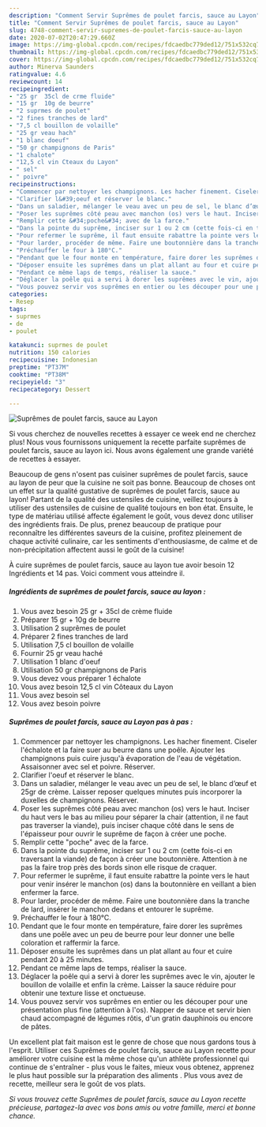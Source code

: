 ```yaml
---
description: "Comment Servir Suprêmes de poulet farcis, sauce au Layon"
title: "Comment Servir Suprêmes de poulet farcis, sauce au Layon"
slug: 4748-comment-servir-supremes-de-poulet-farcis-sauce-au-layon
date: 2020-07-02T20:47:29.660Z
image: https://img-global.cpcdn.com/recipes/fdcaedbc779ded12/751x532cq70/supremes-de-poulet-farcis-sauce-au-layon-photo-principale-de-la-recette.jpg
thumbnail: https://img-global.cpcdn.com/recipes/fdcaedbc779ded12/751x532cq70/supremes-de-poulet-farcis-sauce-au-layon-photo-principale-de-la-recette.jpg
cover: https://img-global.cpcdn.com/recipes/fdcaedbc779ded12/751x532cq70/supremes-de-poulet-farcis-sauce-au-layon-photo-principale-de-la-recette.jpg
author: Minerva Saunders
ratingvalue: 4.6
reviewcount: 14
recipeingredient:
- "25 gr  35cl de crme fluide"
- "15 gr  10g de beurre"
- "2 suprmes de poulet"
- "2 fines tranches de lard"
- "7,5 cl bouillon de volaille"
- "25 gr veau hach"
- "1 blanc doeuf"
- "50 gr champignons de Paris"
- "1 chalote"
- "12,5 cl vin Cteaux du Layon"
- " sel"
- " poivre"
recipeinstructions:
- "Commencer par nettoyer les champignons. Les hacher finement. Ciseler l&#39;échalote et la faire suer au beurre dans une poêle. Ajouter les champignons puis cuire jusqu&#39;à évaporation de l&#39;eau de végétation. Assaisonner avec sel et poivre. Réserver."
- "Clarifier l&#39;oeuf et réserver le blanc."
- "Dans un saladier, mélanger le veau avec un peu de sel, le blanc d’œuf et 25gr de crème. Laisser reposer quelques minutes puis incorporer la duxelles de champignons. Réserver."
- "Poser les suprêmes côté peau avec manchon (os) vers le haut. Inciser du haut vers le bas au milieu pour séparer la chair (attention, il ne faut pas traverser la viande), puis inciser chaque côté dans le sens de l&#39;épaisseur pour ouvrir le suprême de façon à créer une poche."
- "Remplir cette &#34;poche&#34; avec de la farce."
- "Dans la pointe du suprême, inciser sur 1 ou 2 cm (cette fois-ci en traversant la viande) de façon à créer une boutonnière. Attention à ne pas la faire trop près des bords sinon elle risque de craquer."
- "Pour refermer le suprême, il faut ensuite rabattre la pointe vers le haut pour venir insérer le manchon (os) dans la boutonnière en veillant a bien enfermer la farce."
- "Pour larder, procéder de même. Faire une boutonnière dans la tranche de lard, insérer le manchon dedans et entourer le suprême."
- "Préchauffer le four à 180°C."
- "Pendant que le four monte en température, faire dorer les suprêmes dans une poêle avec un peu de beurre pour leur donner une belle coloration et raffermir la farce."
- "Déposer ensuite les suprêmes dans un plat allant au four et cuire pendant 20 à 25 minutes."
- "Pendant ce même laps de temps, réaliser la sauce."
- "Déglacer la poêle qui a servi à dorer les suprêmes avec le vin, ajouter le bouillon de volaille et enfin la crème. Laisser la sauce réduire pour obtenir une texture lisse et onctueuse."
- "Vous pouvez servir vos suprêmes en entier ou les découper pour une présentation plus fine (attention à l&#39;os). Napper de sauce et servir bien chaud accompagné de légumes rôtis, d&#39;un gratin dauphinois ou encore de pâtes."
categories:
- Resep
tags:
- suprmes
- de
- poulet

katakunci: suprmes de poulet 
nutrition: 150 calories
recipecuisine: Indonesian
preptime: "PT37M"
cooktime: "PT38M"
recipeyield: "3"
recipecategory: Dessert

---
```



![Suprêmes de poulet farcis, sauce au Layon](https://img-global.cpcdn.com/recipes/fdcaedbc779ded12/751x532cq70/supremes-de-poulet-farcis-sauce-au-layon-photo-principale-de-la-recette.jpg)

Si vous cherchez de nouvelles recettes à essayer ce week end ne cherchez plus! Nous vous fournissons uniquement la recette parfaite suprêmes de poulet farcis, sauce au layon ici. Nous avons également une grande variété de recettes à essayer.

Beaucoup de gens n'osent pas cuisiner suprêmes de poulet farcis, sauce au layon de peur que la cuisine ne soit pas bonne. Beaucoup de choses ont un effet sur la qualité gustative de suprêmes de poulet farcis, sauce au layon! Partant de la qualité des ustensiles de cuisine, veillez toujours à utiliser des ustensiles de cuisine de qualité toujours en bon état. Ensuite, le type de matériau utilisé affecte également le goût, vous devez donc utiliser des ingrédients frais. De plus, prenez beaucoup de pratique pour reconnaître les différentes saveurs de la cuisine, profitez pleinement de chaque activité culinaire, car les sentiments d'enthousiasme, de calme et de non-précipitation affectent aussi le goût de la cuisine!

<!--inarticleads1-->

À cuire suprêmes de poulet farcis, sauce au layon tue avoir besoin 12 Ingrédients et 14 pas. Voici comment vous atteindre il.

##### Ingrédients de suprêmes de poulet farcis, sauce au layon :

1. Vous avez besoin 25 gr + 35cl de crème fluide
1. Préparer 15 gr + 10g de beurre
1. Utilisation 2 suprêmes de poulet
1. Préparer 2 fines tranches de lard
1. Utilisation 7,5 cl bouillon de volaille
1. Fournir 25 gr veau haché
1. Utilisation 1 blanc d&#39;oeuf
1. Utilisation 50 gr champignons de Paris
1. Vous devez vous préparer 1 échalote
1. Vous avez besoin 12,5 cl vin Côteaux du Layon
1. Vous avez besoin  sel
1. Vous avez besoin  poivre




<!--inarticleads2-->

##### Suprêmes de poulet farcis, sauce au Layon pas à pas :

1. Commencer par nettoyer les champignons. Les hacher finement. Ciseler l&#39;échalote et la faire suer au beurre dans une poêle. Ajouter les champignons puis cuire jusqu&#39;à évaporation de l&#39;eau de végétation. Assaisonner avec sel et poivre. Réserver.
1. Clarifier l&#39;oeuf et réserver le blanc.
1. Dans un saladier, mélanger le veau avec un peu de sel, le blanc d’œuf et 25gr de crème. Laisser reposer quelques minutes puis incorporer la duxelles de champignons. Réserver.
1. Poser les suprêmes côté peau avec manchon (os) vers le haut. Inciser du haut vers le bas au milieu pour séparer la chair (attention, il ne faut pas traverser la viande), puis inciser chaque côté dans le sens de l&#39;épaisseur pour ouvrir le suprême de façon à créer une poche.
1. Remplir cette &#34;poche&#34; avec de la farce.
1. Dans la pointe du suprême, inciser sur 1 ou 2 cm (cette fois-ci en traversant la viande) de façon à créer une boutonnière. Attention à ne pas la faire trop près des bords sinon elle risque de craquer.
1. Pour refermer le suprême, il faut ensuite rabattre la pointe vers le haut pour venir insérer le manchon (os) dans la boutonnière en veillant a bien enfermer la farce.
1. Pour larder, procéder de même. Faire une boutonnière dans la tranche de lard, insérer le manchon dedans et entourer le suprême.
1. Préchauffer le four à 180°C.
1. Pendant que le four monte en température, faire dorer les suprêmes dans une poêle avec un peu de beurre pour leur donner une belle coloration et raffermir la farce.
1. Déposer ensuite les suprêmes dans un plat allant au four et cuire pendant 20 à 25 minutes.
1. Pendant ce même laps de temps, réaliser la sauce.
1. Déglacer la poêle qui a servi à dorer les suprêmes avec le vin, ajouter le bouillon de volaille et enfin la crème. Laisser la sauce réduire pour obtenir une texture lisse et onctueuse.
1. Vous pouvez servir vos suprêmes en entier ou les découper pour une présentation plus fine (attention à l&#39;os). Napper de sauce et servir bien chaud accompagné de légumes rôtis, d&#39;un gratin dauphinois ou encore de pâtes.




<!--inarticleads1-->

<p>
Un excellent plat fait maison est le genre de chose que nous gardons tous à l'esprit. Utiliser ces Suprêmes de poulet farcis, sauce au Layon recette pour améliorer votre cuisine est la même chose qu'un athlète professionnel qui continue de s'entraîner - plus vous le faites, mieux vous obtenez, apprenez le plus haut possible sur la préparation des aliments . Plus vous avez de recette, meilleur sera le goût de vos plats.
</p>

<p>
<i>Si vous trouvez cette Suprêmes de poulet farcis, sauce au Layon recette précieuse, partagez-la avec vos bons amis ou votre famille, merci et bonne chance.</i>
</p>
